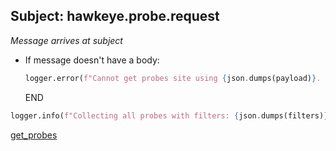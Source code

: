 ## Subject: hawkeye.probe.request

_Message arrives at subject_

* If message doesn't have a body:
  ```python
  logger.error(f"Cannot get probes site using {json.dumps(payload)}. JSON malformed")
  ```
  END


```python
logger.info(f"Collecting all probes with filters: {json.dumps(filters)}...")
```

[get_probes](../repositories/hawkeye_repository/get_probes.md)
